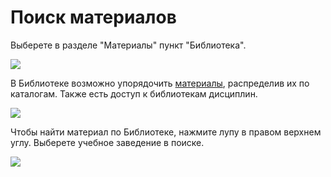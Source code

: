 # Поиск материалов

Выберете в разделе "Материалы" пункт "Библиотека".

![](../../.gitbook/assets/Screenshot\_438.png)

В Библиотеке возможно упорядочить [материалы](materialy/), распределив их по каталогам. Также есть доступ к библиотекам дисциплин.

![](<../../.gitbook/assets/Screenshot\_463 (1).png>)

Чтобы найти материал по Библиотеке, нажмите лупу в правом верхнем углу. Выберете учебное заведение в поиске.

![](../../.gitbook/assets/Screenshot\_732.png)
